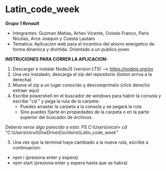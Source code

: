 # Latin_code_week

***Grupo 1 Renault***
- Integrantes: Guzman Matias, Arhex Vicente, Oviedo Franco, Paris Nicolas, Arce Joaquin y Cuesta Lautaro
- Tematica: Aplicacion web para el incentivo del ahorro energetico de forma dinamica y divirtida. Orientado a un publico joven



**INSTRUCIONES PARA CORRER LA APLICACION:**
1) Descargar e instalar NodeJS (version LTS) --> _https://nodejs.org/es_
2) Una vez instalado, descarga el zip del repositorio (boton arriva a la derecha)
3) Mueve el zip a un lugar conocido y descomprimelo (click derecho extraer aqui)
4) Escribe powershell en el buscador de windows para habrir la consola y escribe "cd " y pega la ruta de la carpeta:
   - Puedes arrastar la carpeta a la consola y se pegará la ruta
   - Sino puedes fijarte en propiedades de la carpeta o en la parte superior del buscador de archivos
     
*Deberia verse algo parecido a esto:* _PS C:\Users\nicol> cd "C:\Users\nicol\OneDrive\Escritorio\Latin_code_week"_  

5) Una vez que la terminal haya cambiado a la nueva ruta, escribe a continuacion:
  - npm i (presiona enter y espera)
  - npm start (presiona enter y espera hasta que se habra)
